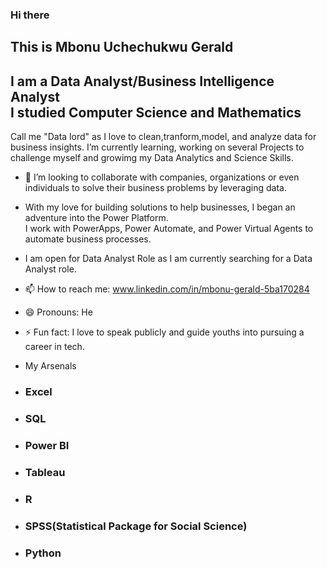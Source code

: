 
### Hi there

## This is  Mbonu Uchechukwu Gerald

## I am a Data Analyst/Business Intelligence Analyst<br/> I studied Computer Science and Mathematics

Call me "Data lord" as I love to clean,tranform,model, and analyze data for business insights.
I’m currently learning, working on several Projects to challenge myself and growimg my Data Analytics and Science Skills.
- 💞️ I’m looking to collaborate with companies, organizations or even individuals to solve their business problems by leveraging data.
- With my love for building solutions to help businesses, I began an adventure into the Power Platform.<br/> I work with PowerApps, Power Automate, and Power Virtual Agents to automate business processes.
- I am open for Data Analyst Role as I am currently searching for a Data Analyst role.
- 📫 How to reach me: www.linkedin.com/in/mbonu-gerald-5ba170284
- 😄 Pronouns: He
- ⚡ Fun fact: I love to speak publicly and guide youths into pursuing a career in tech.

- My Arsenals

- ### Excel
- ### SQL
- ### Power BI
- ### Tableau
- ### R
- ### SPSS(Statistical Package for Social Science)
- ### Python
<!---
MbonuGerald/MbonuGerald is a ✨ special ✨ repository because its `README.md` (this file) appears on your GitHub profile.
You can click the Preview link to take a look at your changes.
--->
